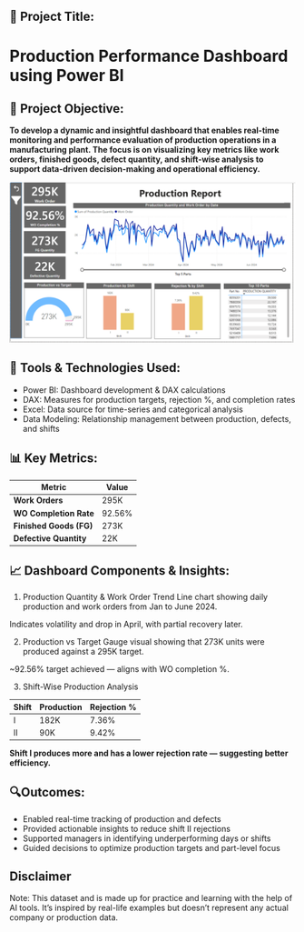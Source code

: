## 📌 Project Title:
# Production Performance Dashboard using Power BI

## 🎯 Project Objective:
**To develop a dynamic and insightful dashboard that enables real-time monitoring and performance evaluation of production operations in a manufacturing plant. The focus is on visualizing key metrics like work orders, finished goods, defect quantity, and shift-wise analysis to support data-driven decision-making and operational efficiency.**

![Production Dashboard](/Production%20Analysis/images/Production_dash.png)

## 🧰 Tools & Technologies Used:
- Power BI: Dashboard development & DAX calculations
- DAX: Measures for production targets, rejection %, and completion rates
- Excel: Data source for time-series and categorical analysis
- Data Modeling: Relationship management between production, defects, and shifts


## 📊 Key Metrics:
| Metric                  | Value  |
|-------------------------|--------|
| **Work Orders**         | 295K   |
| **WO Completion Rate**  | 92.56% |
| **Finished Goods (FG)** | 273K   |
| **Defective Quantity**  | 22K    |

## 📈 Dashboard Components & Insights:
1. Production Quantity & Work Order Trend
Line chart showing daily production and work orders from Jan to June 2024.

Indicates volatility and drop in April, with partial recovery later.

2. Production vs Target
Gauge visual showing that 273K units were produced against a 295K target.

~92.56% target achieved — aligns with WO completion %.

3. Shift-Wise Production Analysis

| Shift | Production | Rejection % |
|-------|------------|-------------|
| I     | 182K       | 7.36%       |
| II    | 90K        | 9.42%       |

**Shift I produces more and has a lower rejection rate — suggesting better efficiency.**

## 🔍Outcomes:
- Enabled real-time tracking of production and defects
- Provided actionable insights to reduce shift II rejections
- Supported managers in identifying underperforming days or shifts
- Guided decisions to optimize production targets and part-level focus


## Disclaimer
Note: This dataset and is made up for practice and learning with the help of AI tools. It’s inspired by real-life examples but doesn’t represent any actual company or production data.
